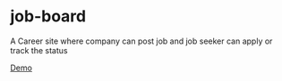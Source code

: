 # job-board
A Career site where company can post job and job seeker can apply or track the status

[Demo](http://162.243.118.247:3000)
